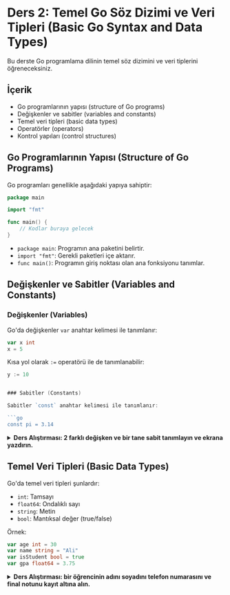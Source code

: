 # Ders 2: Temel Go Söz Dizimi ve Veri Tipleri (Basic Go Syntax and Data Types)

Bu derste Go programlama dilinin temel söz dizimini ve veri tiplerini öğreneceksiniz.

## İçerik

- Go programlarının yapısı (structure of Go programs)
- Değişkenler ve sabitler (variables and constants)
- Temel veri tipleri (basic data types)
- Operatörler (operators)
- Kontrol yapıları (control structures)

## Go Programlarının Yapısı (Structure of Go Programs)

Go programları genellikle aşağıdaki yapıya sahiptir:

```go
package main

import "fmt"

func main() {
    // Kodlar buraya gelecek
}
```

- `package main`: Programın ana paketini belirtir.
- `import "fmt"`: Gerekli paketleri içe aktarır.
- `func main()`: Programın giriş noktası olan ana fonksiyonu tanımlar.

## Değişkenler ve Sabitler (Variables and Constants)

### Değişkenler (Variables)

Go'da değişkenler `var` anahtar kelimesi ile tanımlanır:

```go
var x int
x = 5
```

Kısa yol olarak `:=` operatörü ile de tanımlanabilir:

```go
y := 10
```

```go

### Sabitler (Constants)

Sabitler `const` anahtar kelimesi ile tanımlanır:

```go
const pi = 3.14
```

<details>
<summary><b>Ders Alıştırması: 2 farklı değişken ve bir tane sabit tanımlayın ve ekrana yazdırın.</b></summary>

```go
package main

import "fmt"

func main() {
    var x int
    x = 5
    fmt.Println(x)

    y := 10
    fmt.Println(y)
	
    const pi = 3.14
    fmt.Println(pi)
}
```
</details>

## Temel Veri Tipleri (Basic Data Types)

Go'da temel veri tipleri şunlardır:

- `int`: Tamsayı
- `float64`: Ondalıklı sayı
- `string`: Metin
- `bool`: Mantıksal değer (true/false)

Örnek:

```go
var age int = 30
var name string = "Ali"
var isStudent bool = true
var gpa float64 = 3.75
```


<details>
<summary><b>Ders Alıştırması: bir öğrencinin adını soyadını telefon numarasını ve final notunu kayıt altına alın.</b></summary>

```go

package main

import "fmt"

func main() {

	    var name string
        var surname string
        var phone string
        var finalNotu int
		
		fmt.Println("Öğrenci Adı: ")
		fmt.Scanln(&name)
		
		fmt.Println("Öğrenci Soyadı: ")
		fmt.Scanln(&surname)
		
		fmt.Println("Öğrenci Telefon Numarası: ")
		fmt.Scanln(&phone)
		
		fmt.Println("Öğrenci Final Notu: ")
		fmt.Scanln(&finalNotu)
}
```

## Operatörler (Operators)

Go'da yaygın olarak kullanılan operatörler şunlardır:

- Aritmetik Operatörler: `+`, `-`, `*`, `/`, `%`
- Karşılaştırma Operatörleri: `==`, `!=`, `<`, `>`, `<=`, `>=`
- Mantıksal Operatörler: `&&`, `||`, `!`

Örnek:

```go
a := 10
b := 20

sum := a + b
isEqual := (a == b)
isGreater := (a > b)
```

<details>
<summary><b>Ders Alıştırması: x için `x^2+2x+5` formülünü kullanarak x'in değerini hesaplayın.</b></summary>

```go
package main

import "fmt"

func main()  {
    fmt.Println("x değerini girin: ")
    var x int
    fmt.Scanln(&x)
	
	fmt.Printf("Sonuç: %d\n", x*x + 2*x + 1)
}

```

</details>

## Kontrol Yapıları (Control Structures)

### If-Else

```go
if age >= 18 {
    fmt.Println("You are an adult.")
} else {
    fmt.Println("You are a minor.")
}
```

<details>
<summary><b>Ders Alıştırması: Bir öğrencinin vize ve final notuna göre geçip geçmediğini kontrol edin. (vize %40 final %60)</b></summary>

```go
package main

import "fmt"

func main() {
	var vizeNotu, finalNotu float64
	fmt.Println("Vize notunu girin: ")
	fmt.Scanln(&vizeNotu)
	fmt.Println("Final notunu girin: ")
	fmt.Scanln(&finalNotu)
	
	result := vizeNotu*0.4 + finalNotu*0.6
	if result >= 50 {
        fmt.Println("Geçtiniz.")
    } else {
		        fmt.Println("Kaldınız.")
	}
}
```

</details>

### Switch

```go
switch day := "Monday"; day {
case "Monday":
    fmt.Println("Start of the work week.")
case "Friday":
    fmt.Println("End of the work week.")
default:
    fmt.Println("Midweek day.")
}
```

<details>
<summary><b>Ders Alıştırması: Bir öğrencinin öğrenim kredisini hangi gün alacağını söyleyen uygulama (TC Kimlik numarasının sonu “0” olanlar 6 Aralık, “2” olanlar 7 Aralık, “4” olanlar 8 Aralık, “6” olanlar 9 Aralık, “8” olanlar 10 Aralık'ta ödemelerini alabiliyor.)</b></summary>

```go
package main

import "fmt"

func main() {
	fmt.Println("TC Kimlil Numaranınız giriniz ")
	var tcNo int
	fmt.Scanln(&tcNo)
	
	switch tcNo % 10 {
	case 0:
        fmt.Println("6 Aralık'ta öğrenim kredinizi alabilirsiniz.")
	case 2:
        fmt.Println("7 Aralık'ta öğrenim kredinizi alabilirsiniz.")
    case 4:
        fmt.Println("8 Aralık'ta öğrenim kredinizi alabilirsiniz.")
    case 6:
        fmt.Println("9 Aralık'ta öğrenim kredinizi alabilirsiniz.")
    case 8:
        fmt.Println("10 Aralık'ta öğrenim kredinizi alabilirsiniz.")
    default:
        fmt.Println("Öğrenim kredinizi alabileceğiniz bir gün bulunmamaktadır.")
	}
	
}
```

</details>

### For Döngüsü (For Loop)

```go
for i := 0; i < 5; i++ {
    fmt.Println(i)
}
```

<details>
<summary><b>Ders Alıştırması: 1'den 10'a kadar olan sayıları ekrana yazdırın.</b></summary>

```go

package main

import "fmt"

func main() {
    for i := 1; i <= 10; i++ {
        fmt.Println(i)
    }
}
```

</details>

### Range

```go
numbers := []int{1, 2, 3, 4, 5}
for index, value := range numbers {
    fmt.Println(index, value)
}
```

<details>
<summary><b>Ders Alıştırması: 1'den 5'e kadar olan sayıları bir dilimde (slice) tanımlayın ve dilimdek elemanları her adım toplayıp ekrana yazdırın.</b></summary>

```go
package main

import "fmt"

func main() {
    numbers := []int{1, 2, 3, 4, 5}
    sum := 0
    for _, value := range numbers {
        sum += value
    }
    fmt.Println(sum)
}
```

</details>

## Teorikten Pratiğe Ödev:

1. Değişkenler: Bir tamsayı ve bir metin değişkeni tanımlayın ve bu değişkenleri ekrana yazdırın.
2. Değişkenler: Bir mantıksal ve bir ondalıklı sayı değişkeni tanımlayın ve bu değişkenleri toplayıp ekranı yazdırın.
3. Sabitler: Pi sayısını temsil eden bir sabit tanımlayın ve ekrana yazdırın.
4. Operatörler: İki tamsayı değişkeni tanımlayın ve bu değişkenler üzerinde aritmetik işlemler yaparak sonuçları ekrana yazdırın.
5. Kontrol Yapıları: Bir tamsayı değişkeni tanımlayın ve bu değişkenin pozitif, negatif veya sıfır olduğunu kontrol eden bir program yazın.
6. Döngüler: 1'den 10'a kadar olan sayıları ekrana yazdıran bir program yazın.
7. Range: Bir dilim (slice) tanımlayın ve bu dilimdeki elemanları ekrana yazdırın.
8. Görevleri tamamladıktan sonra ödevinizi fork edilmiş reponuzda `ders2` klasörü altında `main.go` dosyası olarak kaydedin ve pull request oluşturun.
9. Pull request linkini ödev teslim formunda paylaşın.


## Sonraki Ders

[Fonksiyonlar ve Paketler (Functions and Packages)](../ders3)